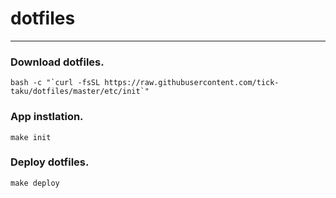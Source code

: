# dotfiles #

---

### Download dotfiles.

```
bash -c "`curl -fsSL https://raw.githubusercontent.com/tick-taku/dotfiles/master/etc/init`"
```

### App instlation.

```
make init
```

### Deploy dotfiles.

```
make deploy
```
